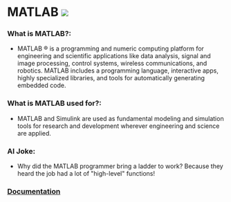 # MATLAB ![](https://www.tiobe.com/wp-content/themes/tiobe/tiobe-index/images/MATLAB.png)
### What is MATLAB?:
- MATLAB ® is a programming and numeric computing platform for engineering and scientific applications like data analysis, signal and image processing, control systems, wireless communications, and robotics. MATLAB includes a programming language, interactive apps, highly specialized libraries, and tools for automatically generating embedded code.

### What is MATLAB used for?:
- MATLAB and Simulink are used as fundamental modeling and simulation tools for research and development wherever engineering and science are applied.

### AI Joke:
- Why did the MATLAB programmer bring a ladder to work?  Because they heard the job had a lot of "high-level" functions!

### [Documentation](https://www.mathworks.com/help/matlab/)